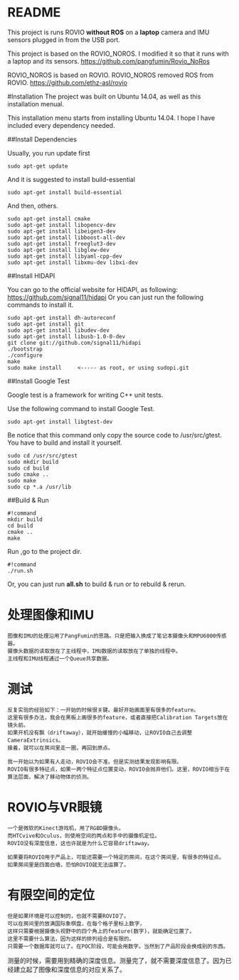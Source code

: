 # README

This project is runs ROVIO **without ROS** on a **laptop** camera and IMU sensors plugged in from the USB port.

This project is based on the ROVIO_NOROS. I modified it so that it runs with a laptop and its sensors.
https://github.com/pangfumin/Rovio_NoRos

ROVIO_NOROS is based on ROVIO. ROVIO_NOROS removed ROS from ROVIO.
https://github.com/ethz-asl/rovio

#Installation
The project was built on Ubuntu 14.04, as well as this installation menual.

This installation menu starts from installing Ubuntu 14.04. I hope I have included every dependency needed.

##Install Dependencies

Usually, you run update first
```
sudo apt-get update
```

And it is suggested to install build-essential
```
sudo apt-get install build-essential
```
And then, others.
```
sudo apt-get install cmake
sudo apt-get install libopencv-dev
sudo apt-get install libeigen3-dev
sudo apt-get install libboost-all-dev
sudo apt-get install freeglut3-dev
sudo apt-get install libglew-dev
sudo apt-get install libyaml-cpp-dev
sudo apt-get install libxmu-dev libxi-dev
```

##Install HIDAPI

You can go to the official website for HIDAPI, as following:
https://github.com/signal11/hidapi
Or you can just run the following commands to install it.
```
sudo apt-get install dh-autoreconf
sudo apt-get install git
sudo apt-get install libudev-dev
sudo apt-get install libusb-1.0-0-dev
git clone git://github.com/signal11/hidapi
./bootstrap
./configure
make
sudo make install     <----- as root, or using sudopi.git
```

##Install Google Test

Google test is a framework for writing C++ unit tests.

Use the following command to install Google Test.
```
sudo apt-get install libgtest-dev
```

Be notice that this command only copy the source code to /usr/src/gtest. You have to build and install it yourself.

```
sudo cd /usr/src/gtest
sudo mkdir build
sudo cd build
sudo cmake ..
sudo make 
sudo cp *.a /usr/lib
```

##Build & Run

```
#!command
mkdir build
cd build
cmake ..
make
```

Run ,go to the project dir.
```
#!command
./run.sh
```

Or, you can just run **all.sh** to build & run or to rebuild & rerun.

# 处理图像和IMU

    图像和IMU的处理沿用了PangFumin的思路。只是把输入换成了笔记本摄像头和MPU6000传感器。
    摄像头数据的读取放在了主线程中，IMU数据的读取放在了单独的线程中。
    主线程和IMU线程通过一个Queue共享数据。
# 测试
    反复实验的经验如下：一开始的时候很关键。最好开始画面里有很多的feature。
    这里有很多办法，我会在黑板上画很多的feature，或者直接把Calibration Targets放在镜头前。
    如果开机没有飘（driftaway），就开始缓慢的小幅移动，让ROVIO自己去调整CameraExtrinsics。
    接着，就可以在房间里走一圈，再回到原点。

    我一开始以为如果有人走动，ROVIO会不准。但是实测结果发现影响有限。
    ROVIO有很多特征点，如果一两个特征点位置变动，ROVIO会抛弃他们。这里，ROVIO相当于在算法层面，解决了移动物体的侦测。
# ROVIO与VR眼镜

    一个是微软的Kinect游戏机，用了RGBD摄像头。
    而HTCvive和Oculus，则使用空间的两点和手中的摄像机定位。
    ROVIO没有深度信息，这也许就是为什么它容易driftaway。

    如果要将ROVIO用于产品上，可能还需要一个特定的房间，在这个房间里，有很多的特征点。
    如果房间里是四面白墙，恐怕ROVIO就无法运算了。

# 有限空间的定位

    但是如果环境是可以控制的，也就不需要ROVIO了。
    可以在房间里的放满国际象棋盘，在每个格子里标上数字，
    这样只需要根据摄像头视野中的四个角上的feature(数字)，就能确定位置了。
    这里不需要什么算法，因为这样的排列组合是有限的。
    只需要一个数据库就可以了。在POC阶段，可能会用数字。当然到了产品阶段会换成别的东西。




测量的时候，需要用到精确的深度信息。测量完了，就不需要深度信息了。因为已经建立起了图像和深度信息的对应关系了。

